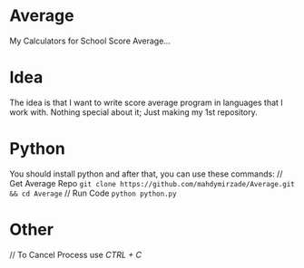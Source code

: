 # Average
My Calculators for School Score Average...

# Idea
The idea is that I want to write score average program in languages that I work with.
Nothing special about it; Just making my 1st repository.

# Python
You should install python and after that, you can use these commands:
// Get Average Repo
`git clone https://github.com/mahdymirzade/Average.git && cd Average`
// Run Code
`python python.py`

# Other
// To Cancel Process use *CTRL + C*
